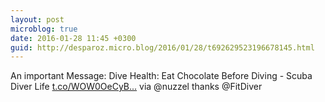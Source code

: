 ```yaml
---
layout: post
microblog: true
date: 2016-01-28 11:45 +0300
guid: http://desparoz.micro.blog/2016/01/28/t692629523196678145.html
---
```

An important Message: Dive Health: Eat Chocolate Before Diving - Scuba Diver Life [t.co/WOW0OeCyB...](https://t.co/WOW0OeCyBq) via @nuzzel thanks @FitDiver
